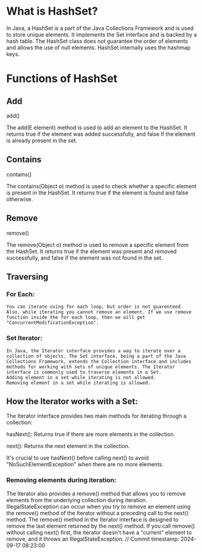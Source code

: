 # What is HashSet?
In Java, a HashSet is a part of the Java Collections Framework and 
is used to store unique elements. It implements the Set interface and
is backed by a hash table. The HashSet class does not guarantee the 
order of elements and allows the use of null elements.
HashSet internally uses the hashmap keys.

# Functions of HashSet
## Add
add()

The add(E element) method is used to add an element to the HashSet. 
It returns true if the element was added successfully, and false if
the element is already present in the set.
## Contains
contains()

The contains(Object o) method is used to check whether a specific 
element is present in the HashSet. It returns true if the element 
is found and false otherwise.

## Remove
remove()

The remove(Object o) method is used to remove a specific element from 
the HashSet. It returns true if the element was present and removed 
successfully, and false if the element was not found in the set.

## Traversing
### For Each:
    You can iterate using for each loop, but order is not guarenteed.
    Also, while iterating you cannot remove an element. If we use remove
    function inside the for each loop, then we will get 
    "ConcurrentModificationException".
### Set Iterator:
    In Java, the Iterator interface provides a way to iterate over a 
    collection of objects. The Set interface, being a part of the Java 
    Collections Framework, extends the Collection interface and includes
    methods for working with sets of unique elements. The Iterator 
    interface is commonly used to traverse elements in a Set.
    Adding element in a set while iterating is not allowed.
    Removing element in a set while iterating is allowed.
    

## How the Iterator works with a Set:

The Iterator interface provides two main methods for iterating through
a collection:

hasNext(): Returns true if there are more elements in the collection.

next(): Returns the next element in the collection.

It's crucial to use hasNext() before calling next() to avoid 
"NoSuchElementException" when there are no more elements.

### Removing elements during iteration:

The Iterator also provides a remove() method that allows you to 
remove elements from the underlying collection during iteration.
IllegalStateException can occur when you try to remove an element 
using the remove() method of the Iterator without a preceding call
to the next() method.
The remove() method in the Iterator interface is designed to remove
the last element returned by the next() method. If you call remove()
without calling next() first, the iterator doesn't have a "current"
element to remove, and it throws an IllegalStateException.
// Commit timestamp: 2024-09-17 08:23:00